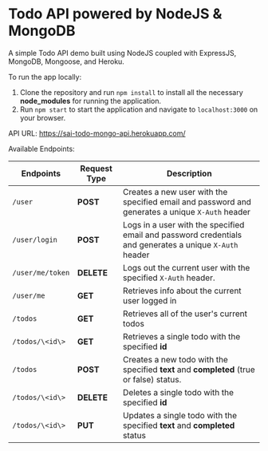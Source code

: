 # Todo API powered by NodeJS & MongoDB

A simple Todo API demo built using NodeJS coupled with ExpressJS, MongoDB, Mongoose, and Heroku.

To run the app locally:

1. Clone the repository and run ```npm install``` to install all the necessary **node_modules** for running the application.
2. Run ```npm start``` to start the application and navigate to ```localhost:3000``` on your browser.

API URL: https://sai-todo-mongo-api.herokuapp.com/

Available Endpoints:

| Endpoints  | Request Type | Description
| ---------- | ---- | ---------- |
| `/user`  | **POST**  | Creates a new user with the specified email and password and generates a unique ```X-Auth``` header
| `/user/login`  | **POST**  | Logs in a user with the specified email and password credentials and generates a unique ```X-Auth``` header
| `/user/me/token` | **DELETE** | Logs out the current user with the specified ```X-Auth``` header.
| `/user/me` | **GET** | Retrieves info about the current user logged in
| `/todos` | **GET** | Retrieves all of the user's current todos
| `/todos/\<id\>` | **GET** | Retrieves a single todo with the specified **id**
| `/todos` | **POST** | Creates a new todo with the specified **text** and **completed** (true or false) status. 
| `/todos/\<id\>` | **DELETE** | Deletes a single todo with the specified **id**
| `/todos/\<id\>` | **PUT** | Updates a single todo with the specified **text** and **completed** status

